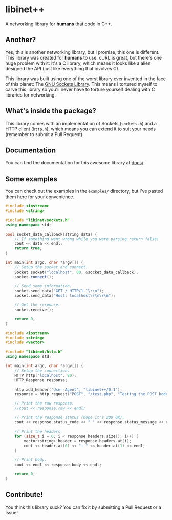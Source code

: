 # libinet++

A networking library for **humans** that code in C++.


## Another?

Yes, this is another networking library, but I promise, this one is different. This library was created for **humans** to use. cURL is great, but there's one huge problem with it: It's a C library, which means it looks like a alien designed the API (just like everything that involves C).

This library was built using one of the worst library ever invented in the face of this planet: The [GNU Sockets Library](http://www.cs.utah.edu/dept/old/texinfo/glibc-manual-0.02/library_15.html). This means I tortured myself to carve this library so you'll never have to torture yourself dealing with C libraries for networking.


## What's inside the package?

This library comes with an implementation of Sockets (`sockets.h`) and a HTTP client (`http.h`), which means you can extend it to suit your needs (remember to submit a Pull Request).


## Documentation

You can find the documentation for this awesome library at [docs/](http://nathanpc.github.com/libinet/docs/).


## Some examples

You can check out the examples in the `examples/` directory, but I've pasted them here for your convenience.

```c++
#include <iostream>
#include <string>

#include "libinet/sockets.h"
using namespace std;

bool socket_data_callback(string data) {
	// If something went wrong while you were parsing return false!
	cout << data << endl;
	return true;
}

int main(int argc, char *argv[]) {
	// Setup the socket and connect.
	Socket socket("localhost", 80, &socket_data_callback);
	socket.connect();

	// Send some information.
	socket.send_data("GET / HTTP/1.1\r\n");
	socket.send_data("Host: localhost\r\n\r\n");

	// Get the response.
	socket.receive();

	return 0;
}
```

```c++
#include <iostream>
#include <string>
#include <vector>

#include "libinet/http.h"
using namespace std;

int main(int argc, char *argv[]) {
	// Setup the connection.
	HTTP http("localhost", 80);
	HTTP_Response response;

	http.add_header("User-Agent", "libinet++/0.1");
	response = http.request("POST", "/test.php", "Testing the POST body stuff.");

	// Print the raw response.
	//cout << response.raw << endl;

	// Print the response status (hope it's 200 OK).
	cout << response.status_code << " " << response.status_message << endl;

	// Print the headers.
	for (size_t i = 0; i < response.headers.size(); i++) {
		vector<string> header = response.headers.at(i);
		cout << header.at(0) << ": " << header.at(1) << endl;
	}

	// Print body.
	cout << endl << response.body << endl;

	return 0;
}
```


## Contribute!

You think this library suck? You can fix it by submitting a Pull Request or a Issue!
